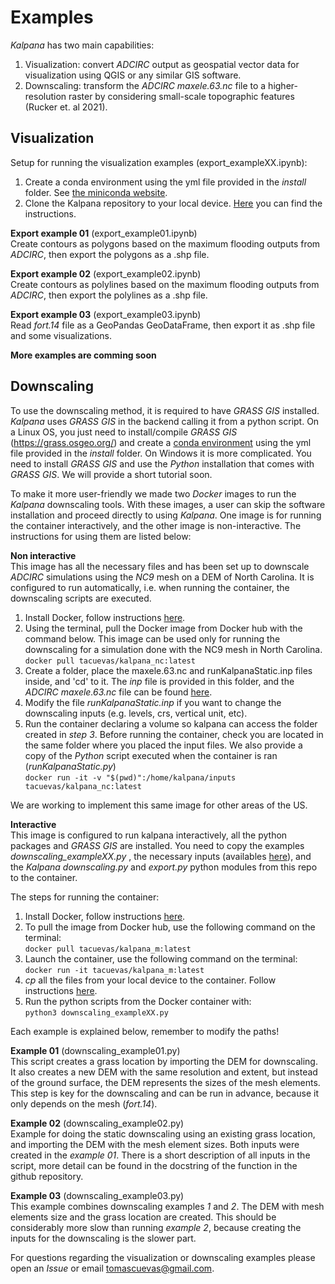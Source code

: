 # Examples

*Kalpana* has two main capabilities:

1. Visualization: convert *ADCIRC* output as geospatial vector data for visualization using QGIS or any similar GIS software.
2. Downscaling: transform the *ADCIRC* *maxele.63.nc* file to a higher-resolution raster by considering small-scale topographic features (Rucker et. al 2021).

## Visualization 

Setup for running the visualization examples (export_exampleXX.ipynb):
1. Create a conda environment using the yml file provided in the *install* folder. See [the miniconda website](https://conda.io/projects/conda/en/latest/user-guide/tasks/manage-environments.html).
2. Clone the Kalpana repository to your local device. [Here](https://docs.github.com/en/repositories/creating-and-managing-repositories/cloning-a-repository) you can find the instructions.

**Export example 01** (export_example01.ipynb)<br>
Create contours as polygons based on the maximum flooding outputs from *ADCIRC*, then export the polygons as a .shp file.

**Export example 02** (export_example02.ipynb)<br>
Create contours as polylines based on the maximum flooding outputs from *ADCIRC*, then export the polylines as a .shp file.

**Export example 03** (export_example03.ipynb)<br>
Read *fort.14* file as a GeoPandas GeoDataFrame, then export it as .shp file and some visualizations.

**More examples are comming soon**

## Downscaling

To use the downscaling method, it is required to have *GRASS GIS* installed. *Kalpana* uses *GRASS GIS* in the backend calling it from a python script. On a Linux OS, you just need to install/compile *GRASS GIS* (https://grass.osgeo.org/) and create a [conda environment](https://conda.io/projects/conda/en/latest/user-guide/tasks/manage-environments.html) using the yml file provided in the *install* folder. On Windows it is more complicated. You need to install *GRASS GIS* and use the *Python* installation that comes with *GRASS GIS*. We will provide a short tutorial soon. 

To make it more user-friendly we made two *Docker* images to run the *Kalpana* downscaling tools. With these images, a user can skip the software installation and proceed directly to using *Kalpana*. One image is for running the container interactively, and the other image is non-interactive. The instructions for using them are listed below:

**Non interactive**<br>
This image has all the necessary files and has been set up to downscale *ADCIRC* simulations using the *NC9* mesh on a DEM of North Carolina. It is configured to run automatically, i.e. when running the container, the downscaling scripts are executed.
1. Install Docker, follow instructions [here](https://docs.docker.com/engine/install/).
2. Using the terminal, pull the Docker image from Docker hub with the command below. This image can be used only for running the downscaling for a simulation done with the NC9 mesh in North Carolina. <br>
    ```docker pull tacuevas/kalpana_nc:latest```
3. Create a folder, place the maxele.63.nc and runKalpanaStatic.inp files inside, and 'cd' to it. The *inp* file is provided in this folder, and the *ADCIRC* *maxele.63.nc* file can be found [here](https://go.ncsu.edu/kalpana-example-inputs).
4. Modify the file *runKalpanaStatic.inp* if you want to change the downscaling inputs (e.g. levels, crs, vertical unit, etc).
5. Run the container declaring a volume so kalpana can access the folder created in *step 3*. Before running the container, check you are located in the same folder where you placed the input files. We also provide a copy of the *Python* script executed when the container is ran (*runKalpanaStatic.py*)<br>
    ```docker run -it -v "$(pwd)":/home/kalpana/inputs tacuevas/kalpana_nc:latest```
    
We are working to implement this same image for other areas of the US.

**Interactive**<br>
This image is configured to run kalpana interactively, all the python packages and *GRASS GIS* are installed. You need to copy the examples *downscaling_exampleXX.py* , the necessary inputs (availables [here](https://drive.google.com/drive/folders/1cbQzN4SrLs_rVlz9q8zHCKbFtQpLO5CG?usp=sharing)), and the *Kalpana* *downscaling.py* and *export.py* python modules from this repo to the container.

The steps for running the container:

1) Install Docker, follow instructions [here](https://docs.docker.com/engine/install/).
2) To pull the image from Docker hub, use the following command on the terminal: <br>
    ```docker pull tacuevas/kalpana_m:latest```
3) Launch the container, use the following command on the terminal: <br>
    ```docker run -it tacuevas/kalpana_m:latest```
4) *cp* all the files from your local device to the container. Follow instructions [here](https://docs.docker.com/engine/reference/commandline/cp/).
5) Run the python scripts from the Docker container with: <br>
    ```python3 downscaling_exampleXX.py```

Each example is explained below, remember to modify the paths!

**Example 01** (downscaling_example01.py)<br>
This script creates a grass location by importing the DEM for downscaling. It also creates a new DEM with the same resolution and extent, but instead of the ground surface, the DEM represents the sizes of the mesh elements. This step is key for the downscaling and can be run in advance, because it only depends on the mesh (*fort.14*).

**Example 02** (downscaling_example02.py)<br>
Example for doing the static downscaling using an existing grass location, and importing the DEM with the mesh element sizes. Both inputs were created in the *example 01*. There is a short description of all inputs in the script, more detail can be found in the docstring of the function in the github repository.

**Example 03** (downscaling_example03.py)<br>
This example combines downscaling examples *1* and *2*. The DEM with mesh elements size and the grass location are created. This should be considerably more slow than running *example 2*, because creating the inputs for the downscaling is the slower part.

For questions regarding the visualization or downscaling examples please open an *Issue* or email tomascuevas@gmail.com.

